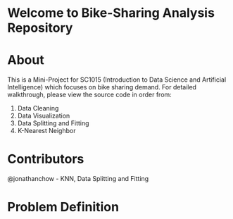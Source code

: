 # Welcome to Bike-Sharing Analysis Repository

# About 

This is a Mini-Project for SC1015 (Introduction to Data Science and Artificial Intelligence) which focuses on bike sharing demand. For detailed walkthrough, please view the source code in order from:

  1. Data Cleaning
  2. Data Visualization
  3. Data Splitting and Fitting
  4. K-Nearest Neighbor

# Contributors

@jonathanchow - KNN, Data Splitting and Fitting

# Problem Definition


